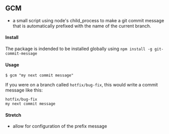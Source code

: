 ## GCM

- a small script using node's child_process to make a git commit message that is automatically prefixed with the name of the current branch.

#### Install

The package is indended to be installed globally using `npm install -g git-commit-message`

#### Usage

`$ gcm "my next commit message"`

If you were on a branch called `hotfix/bug-fix`, this would write a commit message like this:

```
hotfix/bug-fix
my next commit message
```


#### Stretch
- allow for configuration of the prefix message